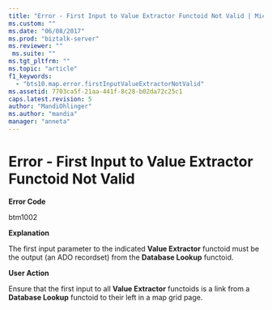 ```yaml
---
title: "Error - First Input to Value Extractor Functoid Not Valid | Microsoft Docs"
ms.custom: ""
ms.date: "06/08/2017"
ms.prod: "biztalk-server"
ms.reviewer: ""
 ms.suite: ""
ms.tgt_pltfrm: ""
ms.topic: "article"
f1_keywords: 
  - "bts10.map.error.firstInputValueExtractorNotValid"
ms.assetid: 7703ca5f-21aa-441f-8c28-b02da72c25c1
caps.latest.revision: 5
author: "MandiOhlinger"
ms.author: "mandia"
manager: "anneta"
---
```

# Error - First Input to Value Extractor Functoid Not Valid
**Error Code**  
  
 btm1002  
  
 **Explanation**  
  
 The first input parameter to the indicated **Value Extractor** functoid must be the output (an ADO recordset) from the **Database Lookup** functoid.  
  
 **User Action**  
  
 Ensure that the first input to all **Value Extractor** functoids is a link from a **Database Lookup** functoid to their left in a map grid page.
